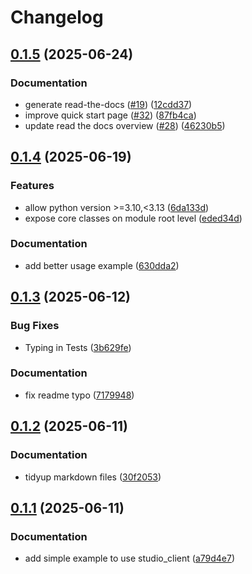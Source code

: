 # Changelog

## [0.1.5](https://github.com/Aleph-Alpha/pharia-studio-sdk/compare/v0.1.4...v0.1.5) (2025-06-24)


### Documentation

* generate read-the-docs ([#19](https://github.com/Aleph-Alpha/pharia-studio-sdk/issues/19)) ([12cdd37](https://github.com/Aleph-Alpha/pharia-studio-sdk/commit/12cdd37ee6395609fe6ff51fd1f1e7f256893d1c))
* improve quick start page ([#32](https://github.com/Aleph-Alpha/pharia-studio-sdk/issues/32)) ([87fb4ca](https://github.com/Aleph-Alpha/pharia-studio-sdk/commit/87fb4ca4d28aa41a98d2ae6dabee69690cc8e789))
* update read the docs overview ([#28](https://github.com/Aleph-Alpha/pharia-studio-sdk/issues/28)) ([46230b5](https://github.com/Aleph-Alpha/pharia-studio-sdk/commit/46230b53cc96561a99d28d1ad137f40b2f2fac62))

## [0.1.4](https://github.com/Aleph-Alpha/pharia-studio-sdk/compare/v0.1.3...v0.1.4) (2025-06-19)


### Features

* allow python version &gt;=3.10,&lt;3.13 ([6da133d](https://github.com/Aleph-Alpha/pharia-studio-sdk/commit/6da133d2c4a18fad0e1b84a53951684e6791d31e))
* expose core classes on module root level ([eded34d](https://github.com/Aleph-Alpha/pharia-studio-sdk/commit/eded34d42a328721ff01669a4f16ecb3d0015793))


### Documentation

* add better usage example ([630dda2](https://github.com/Aleph-Alpha/pharia-studio-sdk/commit/630dda2f76da08b8f489781ed465102b4be62acf))

## [0.1.3](https://github.com/Aleph-Alpha/pharia-studio-sdk/compare/v0.1.2...v0.1.3) (2025-06-12)


### Bug Fixes

* Typing in Tests ([3b629fe](https://github.com/Aleph-Alpha/pharia-studio-sdk/commit/3b629fe7b944ec34459a410d491fabedf07f732f))


### Documentation

* fix readme typo ([7179948](https://github.com/Aleph-Alpha/pharia-studio-sdk/commit/717994855f1efa64cbfafc26dc200f7a7d0eedb4))

## [0.1.2](https://github.com/Aleph-Alpha/pharia-studio-sdk/compare/v0.1.1...v0.1.2) (2025-06-11)


### Documentation

* tidyup markdown files ([30f2053](https://github.com/Aleph-Alpha/pharia-studio-sdk/commit/30f20531a3c873077c95fac4d46583214d35ff93))

## [0.1.1](https://github.com/Aleph-Alpha/pharia-studio-sdk/compare/v0.1.0...v0.1.1) (2025-06-11)


### Documentation

* add simple example to use studio_client ([a79d4e7](https://github.com/Aleph-Alpha/pharia-studio-sdk/commit/a79d4e748ebcdf85a2460b2a0da62e8470d3e0fa))
